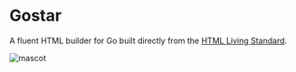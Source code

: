 # Gostar

A fluent HTML builder for Go built directly from the [HTML Living Standard](https://html.spec.whatwg.org/).

![mascot](docs/mascot.png)

